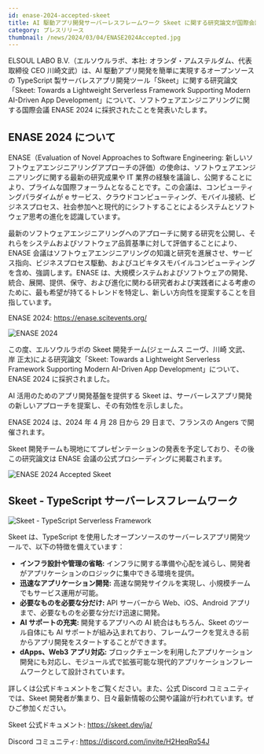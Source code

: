 ```yaml
---
id: enase-2024-accepted-skeet
title: AI 駆動アプリ開発サーバーレスフレームワーク Skeet に関する研究論文が国際会議 ENASE 2024 に採択されました
category: プレスリリース
thumbnail: /news/2024/03/04/ENASE2024Accepted.jpg
---
```


ELSOUL LABO B.V.（エルソウルラボ、本社: オランダ・アムステルダム、代表取締役 CEO 川崎文武）は、AI 駆動アプリ開発を簡単に実現するオープンソースの TypeScript 製サーバレスアプリ開発ツール「Skeet」に関する研究論文「Skeet: Towards a Lightweight Serverless Framework Supporting Modern AI-Driven App Development」について、ソフトウェアエンジニアリングに関する国際会議 ENASE 2024 に採択されたことを発表いたします。

## ENASE 2024 について

ENASE（Evaluation of Novel Approaches to Software Engineering: 新しいソフトウェアエンジニアリングアプローチの評価）の使命は、ソフトウェアエンジニアリングに関する最新の研究成果や IT 業界の経験を議論し、公開することにより、プライムな国際フォーラムとなることです。この会議は、コンピューティングパラダイムが e サービス、クラウドコンピューティング、モバイル接続、ビジネスプロセス、社会参加へと現代的にシフトすることによるシステムとソフトウェア思考の進化を認識しています。

最新のソフトウェアエンジニアリングへのアプローチに関する研究を公開し、それらをシステムおよびソフトウェア品質基準に対して評価することにより、ENASE 会議はソフトウェアエンジニアリングの知識と研究を進展させ、サービス指向、ビジネスプロセス駆動、およびユビキタスモバイルコンピューティングを含め、強調します。ENASE は、大規模システムおよびソフトウェアの開発、統合、展開、提供、保守、および進化に関わる研究者および実践者による考慮のために、最も希望が持てるトレンドを特定し、新しい方向性を提案することを目指しています。

ENASE 2024: https://enase.scitevents.org/

![ENASE 2024](/news/2024/03/04/enase2024.jpg)

この度、エルソウルラボの Skeet 開発チーム(ジェームス ニーヴ、川崎 文武、岸 正太)による研究論文「Skeet: Towards a Lightweight Serverless Framework Supporting Modern AI-Driven App Development」について、ENASE 2024 に採択されました。

AI 活用のためのアプリ開発基盤を提供する Skeet は、サーバーレスアプリ開発の新しいアプローチを提案し、その有効性を示しました。

ENASE 2024 は、2024 年 4 月 28 日から 29 日まで、フランスの Angers で開催されます。

Skeet 開発チームも現地にてプレゼンテーションの発表を予定しており、その後この研究論文は ENASE 会議の公式プロシーディングに掲載されます。

![ENASE 2024 Accepted Skeet](/news/2024/03/04/AcceptanceLetter.jpg)

## Skeet - TypeScript サーバーレスフレームワーク

![Skeet - TypeScript Serverless Framework](/news/2024/03/01/SkeetV2JA.jpg)

Skeet は、TypeScript を使用したオープンソースのサーバーレスアプリ開発ツールで、以下の特徴を備えています：

- **インフラ設計や管理の省略:** インフラに関する準備や心配を減らし、開発者がアプリケーションのロジックに集中できる環境を提供。
- **迅速なアプリケーション開発:** 高速な開発サイクルを実現し、小規模チームでもサービス運用が可能。
- **必要なものを必要な分だけ:** API サーバーから Web、iOS、Android アプリまで、必要なものを必要な分だけ迅速に開発。
- **AI サポートの充実:** 開発するアプリへの AI 統合はもちろん、Skeet のツール自体にも AI サポートが組み込まれており、フレームワークを覚えきる前からアプリ開発をスタートすることができます。
- **dApps、Web3 アプリ対応:** ブロックチェーンを利用したアプリケーション開発にも対応し、モジュール式で拡張可能な現代的アプリケーションフレームワークとして設計されています。

詳しくは公式ドキュメントをご覧ください。また、公式 Discord コミュニティでは、Skeet 開発者が集まり、日々最新情報の公開や議論が行われています。ぜひご参加ください。

Skeet 公式ドキュメント: https://skeet.dev/ja/

Discord コミュニティ: https://discord.com/invite/H2HeqRq54J

